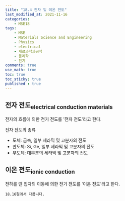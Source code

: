 ```yaml
---
title: "18.4 전자 및 이온 전도"
last_modified_at: 2021-11-16
categories:
    - MSE18
tags:
    - MSE
    - Materials Science and Engineering
    - Physics
    - electrical
    - 재료과학과공학
    - 물리학
    - 전기
comments: true
use_math: true
toc: true
toc_sticky: true
published : true
---
```


<h2>전자 전도<sub>electrical conduction materials</sub></h2>

전자의 흐름에 의한 전기 전도를 '전자 전도'라고 한다.

전자 전도의 종류
- 도체: 금속, 일부 세라믹 및 고분자의 전도
- 반도체: Si, Ge, 일부 세라믹 및 고분자의 전도
- 부도체: 대부분의 세라믹 및 고분자의 전도

<h2>이온 전도<sub>ionic conduction</sub></h2>

전하를 띤 입자의 이동에 의한 전기 전도를 '이온 전도'라고 한다.

```
18.16절에서 다룹니다.
```